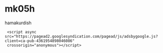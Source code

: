 # mk05h
hamakurdish

<script async src="https://pagead2.googlesyndication.com/pagead/js/adsbygoogle.js?client=ca-pub-4361954898046086"
     crossorigin="anonymous"></script>

     <script async src="https://pagead2.googlesyndication.com/pagead/js/adsbygoogle.js?client=ca-pub-4361954898046086"
     crossorigin="anonymous"></script>

